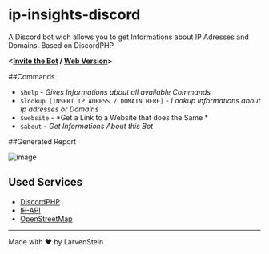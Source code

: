 # ip-insights-discord
A Discord bot wich allows you to get Informations about IP Adresses and Domains. Based on DiscordPHP

**<[Invite the Bot](https://discord.com/api/oauth2/authorize?client_id=992069594900611213&permissions=67584&scope=bot) / [Web Version](https://github.com/LarvenStein/IP-Lookup)>**

##Commands
- `$help` - *Gives Informations about all available Commands*
- `$lookup [INSERT IP ADRESS / DOMAIN HERE]` - *Lookup Informations about Ip adresses or Domains*
- `$website` - *Get a Link to a Website that does the Same *
- `$about` - *Get Informations About this Bot*

##Generated Report

![image](https://user-images.githubusercontent.com/89642388/176907740-6aaea0af-b9c8-4fc6-b64d-91859577a079.png)

## Used Services
- [DiscordPHP](https://github.com/discord-php/DiscordPHP)
- [IP-API](https://ip-api.com/ "IP-API")
- [OpenStreetMap](https://www.openstreetmap.org/ "OpenStreetMap")

------------


Made with &hearts; by LarvenStein
